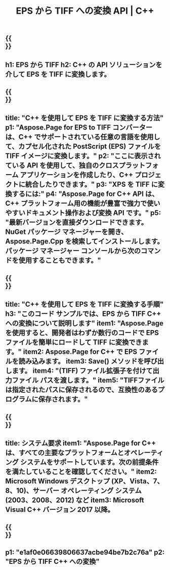 ﻿---
translation: true
template: /_templates/_conversion-child-cpp.md
title: EPS から TIFF への変換 API | C++
url: /cpp/conversion/eps-to-tiff/
description: Aspose.Page for C++ API ソリューションが提供する EPS から TIFF への変換。 Windows 32 ビット、Windows 64 ビット、および Linux 64 ビットの C++ ランタイム環境で動作します。
informat: EPS
outformat: TIFF
otherformats: XPS PS
---

{{<section banner>}}
---
h1: EPS から TIFF
h2: C++ の API ソリューションを介して EPS を TIFF に変換します。
---

{{<section overview>}}
---
title: "C++ を使用して EPS を TIFF に変換する方法"
p1: "Aspose.Page for EPS to TIFF コンバーターは、C++ でサポートされている任意の言語を使用して、カプセル化された PostScript (EPS) ファイルを TIFF イメージに変換します。"
p2: "ここに表示されている API を使用して、独自のクロスプラットフォーム アプリケーションを作成したり、C++ プロジェクトに統合したりできます。"
p3: "XPS を TIFF に変換するには:"
p4: "Aspose.Page for C++ API は、C++ プラットフォーム用の機能が豊富で強力で使いやすいドキュメント操作および変換 API です。"
p5: "最新バージョンを直接ダウンロードできます。NuGet パッケージ マネージャーを開き、Aspose.Page.Cpp を検索してインストールします。パッケージ マネージャー コンソールから次のコマンドを使用することもできます。"
---

{{<section feature1>}}
---
title: "C++ を使用して EPS を TIFF に変換する手順"
h3: "このコード サンプルでは、​​EPS から TIFF C++ への変換について説明します"
item1: "Aspose.Page を使用すると、開発者はわずか数行のコードで EPS ファイルを簡単にロードして TIFF に変換できます。"
item2: Aspose.Page for C++ で EPS ファイルを読み込みます。
item3: Save() メソッドを呼び出します。
item4: "(TIFF) ファイル拡張子を付けて出力ファイル パスを渡します。"
item5: "TIFFファイルは指定されたパスに保存されるので、互換性のあるプログラムに保存されます。"
---

{{<section feature2>}}
---
title: システム要求
item1: "Aspose.Page for C++ は、すべての主要なプラットフォームとオペレーティング システムをサポートしています。次の前提条件を満たしていることを確認してください。"
item2: Microsoft Windows デスクトップ (XP、Vista、7、8、10)、サーバー オペレーティング システム (2003、2008、2012) など
item3: Microsoft Visual C++ バージョン 2017 以降。
---

{{<section gist>}}
---
p1: "e1af0e06639806637acbe94be7b2c76a"
p2: "EPS から TIFF C++ への変換"
---
